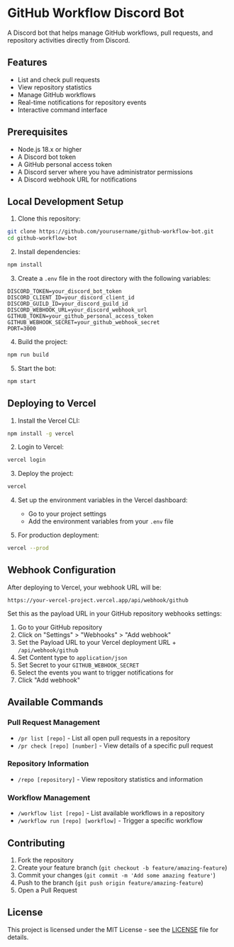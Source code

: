 # GitHub Workflow Discord Bot

A Discord bot that helps manage GitHub workflows, pull requests, and repository activities directly from Discord.

## Features

- List and check pull requests
- View repository statistics
- Manage GitHub workflows
- Real-time notifications for repository events
- Interactive command interface

## Prerequisites

- Node.js 18.x or higher
- A Discord bot token
- A GitHub personal access token
- A Discord server where you have administrator permissions
- A Discord webhook URL for notifications

## Local Development Setup

1. Clone this repository:
```bash
git clone https://github.com/yourusername/github-workflow-bot.git
cd github-workflow-bot
```

2. Install dependencies:
```bash
npm install
```

3. Create a `.env` file in the root directory with the following variables:
```
DISCORD_TOKEN=your_discord_bot_token
DISCORD_CLIENT_ID=your_discord_client_id
DISCORD_GUILD_ID=your_discord_guild_id
DISCORD_WEBHOOK_URL=your_discord_webhook_url
GITHUB_TOKEN=your_github_personal_access_token
GITHUB_WEBHOOK_SECRET=your_github_webhook_secret
PORT=3000
```

4. Build the project:
```bash
npm run build
```

5. Start the bot:
```bash
npm start
```

## Deploying to Vercel

1. Install the Vercel CLI:
```bash
npm install -g vercel
```

2. Login to Vercel:
```bash
vercel login
```

3. Deploy the project:
```bash
vercel
```

4. Set up the environment variables in the Vercel dashboard:
   - Go to your project settings
   - Add the environment variables from your `.env` file

5. For production deployment:
```bash
vercel --prod
```

## Webhook Configuration

After deploying to Vercel, your webhook URL will be:
```
https://your-vercel-project.vercel.app/api/webhook/github
```

Set this as the payload URL in your GitHub repository webhooks settings:
1. Go to your GitHub repository
2. Click on "Settings" > "Webhooks" > "Add webhook"
3. Set the Payload URL to your Vercel deployment URL + `/api/webhook/github`
4. Set Content type to `application/json`
5. Set Secret to your `GITHUB_WEBHOOK_SECRET`
6. Select the events you want to trigger notifications for
7. Click "Add webhook"

## Available Commands

### Pull Request Management
- `/pr list [repo]` - List all open pull requests in a repository
- `/pr check [repo] [number]` - View details of a specific pull request

### Repository Information
- `/repo [repository]` - View repository statistics and information

### Workflow Management
- `/workflow list [repo]` - List available workflows in a repository
- `/workflow run [repo] [workflow]` - Trigger a specific workflow

## Contributing

1. Fork the repository
2. Create your feature branch (`git checkout -b feature/amazing-feature`)
3. Commit your changes (`git commit -m 'Add some amazing feature'`)
4. Push to the branch (`git push origin feature/amazing-feature`)
5. Open a Pull Request

## License

This project is licensed under the MIT License - see the [LICENSE](LICENSE) file for details. 